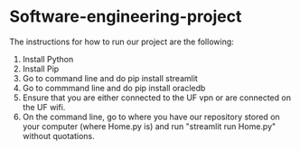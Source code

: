 # Software-engineering-project

The instructions for how to run our project are the following:

1. Install Python
2. Install Pip
3. Go to command line and do pip install streamlit
4. Go to commmand line and do pip install oracledb
5. Ensure that you are either connected to the UF vpn or are connected on the UF wifi.
5. On the command line, go to where you have our repository stored on your 
computer (where Home.py is) and run "streamlit run Home.py" without 
quotations.
